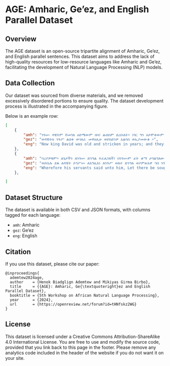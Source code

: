 # AGE: Amharic, Ge’ez, and English Parallel Dataset

## Overview

The AGE dataset is an open-source tripartite alignment of Amharic, Ge’ez, and English parallel sentences. This dataset aims to address the lack of high-quality resources for low-resource languages like Amharic and Ge’ez, facilitating the development of Natural Language Processing (NLP) models.



## Data Collection

Our dataset was sourced from diverse materials, and we removed excessively disordered portions to ensure quality. The dataset development process is illustrated in the accompanying figure.

Below is an example row:
```json
[
    {
        "amh": "ንጉሡ ዳዊትም ሸመገለ ዕድሜውም በዛ፤ ልብስም ደረቡለት፥ ነገር ግን አይሞቀውም ነበር።",
        "gez": "ወዳዊትሰ ንጉሥ ልህቀ ወኀለፈ መዋዕሊሁ ወይከድንዎ አልባሰ ወኢያመውቆ ።",
        "eng": "Now king David was old and stricken in years; and they covered him with clothes, but he gat no heat."
    },
    {
        "amh": "ባሪያዎቹም። ለጌታችን ለንጉሡ ድንግል ትፈለጋለች፤ በንጉሡም ፊት ቆማ ታገልግለው፥ በጌታችንም በንጉሡ ብብት ተኝታ ታሙቀው አሉት።",
        "gez": "ወይቤሉ ደቁ ለዳዊት ይኅሥሡ ለእግዚእነ ለንጉሥ ወለተ ድንግለ ወያምጽእዋ ኀበ ንጉሥ ወትሰክብ ምስሌሁ ወተሐቅፎ ወታስተማውቆ ወይመውቅ እግዚእነ ንጉሥ ።",
        "eng": "Wherefore his servants said unto him, Let there be sought for my lord the king a young virgin: and let her stand before the king, and let her cherish him, and let her lie in thy bosom, that my lord the king may get heat."
    },

]
```

## Dataset Structure

The dataset is available in both CSV and JSON formats, with columns tagged for each language:

- `amh`: Amharic
- `gez`: Ge’ez
- `eng`: English


## Citation

If you use this dataset, please cite our paper:

```
@inproceedings{
  ademtew2024age,
  author    = {Henok Biadglign Ademtew and Mikiyas Girma Birbo},
  title     = {{AGE}: Amharic, Ge{\textquoteright}ez and English Parallel Dataset},
  booktitle = {5th Workshop on African Natural Language Processing},
  year      = {2024},
  url       = {https://openreview.net/forum?id=tHNfskz2WG}
}
```

## License

This dataset is licensed under a Creative Commons Attribution-ShareAlike 4.0 International License. You are free to use and modify the source code, provided that you link back to this page in the footer. Please remove any analytics code included in the header of the website if you do not want it on your site.

